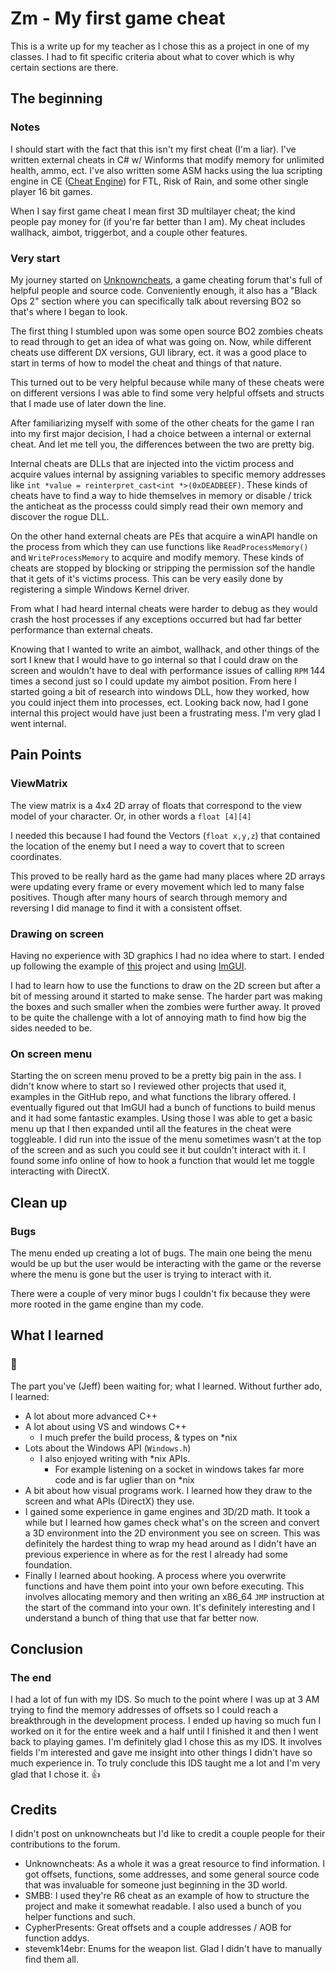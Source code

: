 # Zm - My first game cheat

This is a write up for my teacher as I chose this as a project in one of my classes. I had to fit specific criteria about what to cover which is why certain sections are there.

## The beginning

### Notes

I should start with the fact that this isn't my first cheat (I'm a liar). I've written external cheats in C# w/ Winforms that modify memory for unlimited health, ammo, ect. I've also written some ASM hacks using the lua scripting engine in CE ([Cheat Engine](https://github.com/cheat-engine/cheat-engine)) for FTL, Risk of Rain, and some other single player 16 bit games.

When I say first game cheat I mean first 3D multilayer cheat; the kind people pay money for (if you're far better than I am). My cheat includes wallhack, aimbot, triggerbot, and a couple other features.

### Very start

My journey started on [Unknowncheats](https://unknowncheats.me), a game cheating forum that's full of helpful people and source code. Conveniently enough, it also has a "Black Ops 2" section where you can specifically talk about reversing BO2 so that's where I began to look.

The first thing I stumbled upon was some open source BO2 zombies cheats to read through to get an idea of what was going on. Now, while different cheats use different DX versions, GUI library, ect. it was a good place to start in terms of how to model the cheat and things of that nature.

This turned out to be very helpful because while many of these cheats were on different versions I was able to find some very helpful offsets and structs that I made use of later down the line.

After familiarizing myself with some of the other cheats for the game I ran into my first major decision, I had a choice between a internal or external cheat. And let me tell you, the differences between the two are pretty big.

Internal cheats are DLLs that are injected into the victim process and acquire values internal by assigning variables to specific memory addresses like `int *value = reinterpret_cast<int *>(0xDEADBEEF)`. These kinds of cheats have to find a way to hide themselves in memory or disable / trick the anticheat as the processs could simply read their own memory and discover the rogue DLL.

On the other hand external cheats are PEs that acquire a winAPI handle on the process from which they can use functions like `ReadProcessMemory()` and `WriteProcessMemory` to acquire and modify memory. These kinds of cheats are stopped by blocking or stripping the permission sof the handle that it gets of it's victims process. This can be very easily done by registering a simple Windows Kernel driver.

From what I had heard internal cheats were harder to debug as they would crash the host processes if any exceptions occurred but had far better performance than external cheats.

Knowing that I wanted to write an aimbot, wallhack, and other things of the sort I knew that I would have to go internal so that I could draw on the screen and wouldn't have to deal with performance issues of calling `RPM` 144 times a second just so I could update my aimbot position. From here I started going a bit of research into windows DLL, how they worked, how you could inject them into processes, ect. Looking back now, had I gone internal this project would have just been a frustrating mess. I'm very glad I went internal.

## Pain Points

### ViewMatrix

The view matrix is a 4x4 2D array of floats that correspond to the view model of your character. Or, in other words a `float [4][4]`

I needed this because I had found the Vectors (`float x,y,z`) that contained the location of the enemy but I need a way to covert that to screen coordinates.

This proved to be really hard as the game had many places where 2D arrays were updating every frame or every movement which led to many false positives. Though after many hours of search through memory and reversing I did manage to find it with a consistent offset.

### Drawing on screen

Having no experience with 3D graphics I had no idea where to start. I ended up following the example of [this](https://github.com/SMBB/R6-Internal-cheat) project and using [ImGUI](https://github.com/ocornut/imgui).

I had to learn how to use the functions to draw on the 2D screen but after a bit of messing around it started to make sense. The harder part was making the boxes and such smaller when the zombies were further away. It proved to be quite the challenge with a lot of annoying math to find how big the sides needed to be.

### On screen menu

Starting the on screen menu proved to be a pretty big pain in the ass. I didn't know where to start so I reviewed other projects that used it, examples in the GitHub repo, and what functions the library offered. I eventually figured out that ImGUI had a bunch of functions to build menus and it had some fantastic examples. Using those I was able to get a basic menu up that I then expanded until all the features in the cheat were toggleable. I did run into the issue of the menu sometimes wasn't at the top of the screen and as such you could see it but couldn't interact with it. I found some info online of how to hook a function that would let me toggle interacting with DirectX.

## Clean up

### Bugs

The menu ended up creating a lot of bugs. The main one being the menu would be up but the user would be interacting with the game or the reverse where the menu is gone but the user is trying to interact with it.

There were a couple of very minor bugs I couldn't fix because they were more rooted in the game engine than my code.

## What I learned

### 🎉

The part you've (Jeff) been waiting for; what I learned. Without further ado, I learned:

* A lot about more advanced C++
* A lot about using VS and windows C++
  * I much prefer the build process, & types on *nix
* Lots about the Windows API (`Windows.h`)
  * I also enjoyed writing with *nix APIs.
    * For example listening on a socket in windows takes far more code and is far uglier than on *nix
* A bit about how visual programs work. I learned how they draw to the screen and what APIs (DirectX) they use.
* I gained some experience in game engines and 3D/2D math. It took a while but I learned how games check what's on the screen and convert a 3D environment into the 2D environment you see on screen. This was definitely the hardest thing to wrap my head around as I didn't have an previous experience in where as for the rest I already had some foundation.
* Finally I learned about hooking. A process where you overwrite functions and have them point into your own before executing. This involves allocating memory and then writing an x86_64 `JMP` instruction at the start of the command into your own. It's definitely interesting and I understand a bunch of thing that use that far better now.

## Conclusion

### The end

I had a lot of fun with my IDS. So much to the point where I was up at 3 AM trying to find the memory addresses of offsets so I could reach a breakthrough in the development process. I ended up having so much fun I worked on it for the entire week and a half until I finished it and then I went back to playing games. I'm definitely glad I chose this as my IDS. It involves fields I'm interested and gave me insight into other things I didn't have so much experience in. To truly conclude this IDS taught me a lot and I'm very glad that I chose it. 👍

## Credits

I didn't post on unknowncheats but I'd like to credit a couple people for their contributions to the forum.

* Unknowncheats: As a whole it was a great resource to find information. I got offsets, functions, some addresses, and some general source code that was invaluable for someone just beginning in the 3D world.
* SMBB: I used they're R6 cheat as an example of how to structure the project and make it somewhat readable. I also used a bunch of you helper functions and such.
* CypherPresents: Great offsets and a couple addresses / AOB for function addys.
* stevemk14ebr: Enums for the weapon list. Glad I didn't have to manually find them all.
